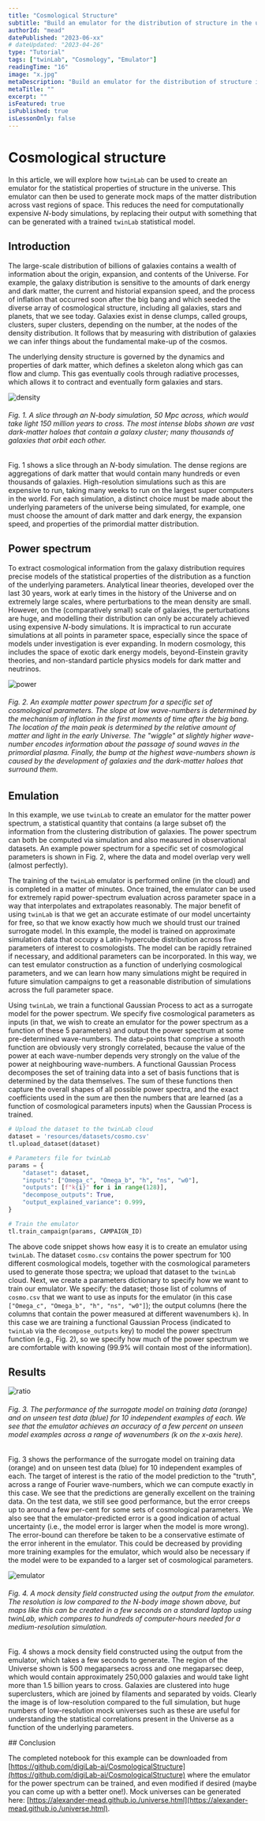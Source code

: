 ```yaml
---
title: "Cosmological Structure"
subtitle: "Build an emulator for the distribution of structure in the universe using twinLab"
authorId: "mead"
datePublished: "2023-06-xx"
# dateUpdated: "2023-04-26"
type: "Tutorial"
tags: ["twinLab", "Cosmology", "Emulator"]
readingTime: "16"
image: "x.jpg"
metaDescription: "Build an emulator for the distribution of structure in the universe using twinLab"
metaTitle: ""
excerpt: ""
isFeatured: true
isPublished: true
isLessonOnly: false
---
```


# Cosmological structure

In this article, we will explore how `twinLab` can be used to create an emulator for the statistical properties of structure in the universe. This emulator can then be used to generate mock maps of the matter distribution across vast regions of space. This reduces the need for computationally expensive $N$-body simulations, by replacing their output with something that can be generated with a trained `twinLab` statistical model.

## Introduction

The large-scale distribution of billions of galaxies contains a wealth of information about the origin, expansion, and contents of the Universe. For example, the galaxy distribution is sensitive to the amounts of dark energy and dark matter, the current and historial expansion speed, and the process of inflation that occurred soon after the big bang and which seeded the diverse array of cosmological structure, including all galaxies, stars and planets, that we see today. Galaxies exist in dense clumps, called groups, clusters, super clusters, depending on the number, at the nodes of the density distribution. It follows that by measuring with distribution of galaxies we can infer things about the fundamental make-up of the cosmos.

The underlying density structure is governed by the dynamics and properties of dark matter, which defines a skeleton along which gas can flow and clump. This gas eventually cools through radiative processes, which allows it to contract and eventually form galaxies and stars.

![density](./resources/images/density.png "density")
###### Fig. 1. A slice through an $N$-body simulation, 50 Mpc across, which would take light 150 million years to cross. The most intense blobs shown are vast dark-matter haloes that contain a galaxy cluster; many thousands of galaxies that orbit each other.

Fig. 1 shows a slice through an $N$-body simulation. The dense regions are aggregations of dark matter that would contain many hundreds or even thousands of galaxies. High-resolution simulations such as this are expensive to run, taking many weeks to run on the largest super computers in the world. For each simulation, a distinct choice must be made about the underlying parameters of the universe being simulated, for example, one must choose the amount of dark matter and dark energy, the expansion speed, and properties of the primordial matter distribution.

## Power spectrum

To extract cosmological information from the galaxy distribution requires precise models of the statistical properties of the distribution as a function of the underlying parameters. Analytical linear theories, developed over the last 30 years, work at early times in the history of the Universe and on extremely large scales, where perturbations to the mean density are small. However, on the (comparatively small) scale of galaxies, the perturbations are huge, and modelling their distribution can only be accurately achieved using expensive $N$-body simulations. It is impractical to run accurate simulations at all points in parameter space, especially since the space of models under investigation is ever expanding. In modern cosmology, this includes the space of exotic dark energy models, beyond-Einstein gravity theories, and non-standard particle physics models for dark matter and neutrinos.

![power](./resources/images/power.png "power")
###### Fig. 2. An example matter power spectrum for a specific set of cosmological parameters. The slope at low wave-numbers is determined by the mechanism of inflation in the first moments of time after the big bang. The location of the main peak is determined by the relative amount of matter and light in the early Universe. The "wiggle" at slightly higher wave-number encodes information about the passage of sound waves in the primordial plasma. Finally, the bump at the highest wave-numbers shown is caused by the development of galaxies and the dark-matter haloes that surround them.

## Emulation

In this example, we use `twinLab` to create an emulator for the matter power spectrum, a statistical quantity that contains (a large subset of) the information from the clustering distribution of galaxies. The power spectrum can both be computed via simulation and also measured in observational datasets. An example power spectrum for a specific set of cosmological parameters is shown in Fig. 2, where the data and model overlap very well (almost perfectly).

The training of the `twinLab` emulator is performed online (in the cloud) and is completed in a matter of minutes. Once trained, the emulator can be used for extremely rapid power-spectrum evaluation across parameter space in a way that interpolates and extrapolates reasonably. The major benefit of using `twinLab` is that we get an accurate estimate of our model uncertainty for free, so that we know exactly how much we should trust our trained surrogate model. In this example, the model is trained on approximate simulation data that occupy a Latin-hypercube distribution across five parameters of interest to cosmologists. The model can be rapidly retrained if necessary, and additional parameters can be incorporated. In this way, we can test emulator construction as a function of underlying cosmological parameters, and we can learn how many simulations might be required in future simulation campaigns to get a reasonable distribution of simulations across the full parameter space.

Using `twinLab`, we train a functional Gaussian Process to act as a surrogate model for the power spectrum. We specify five cosmological parameters as inputs (in that, we wish to create an emulator for the power spectrum as a function of these 5 parameters) and output the power spectrum at some pre-determined wave-numbers. The data-points that comprise a smooth function are obviously very strongly correlated, because the value of the power at each wave-number depends very strongly on the value of the power at neighbouring wave-numbers. A functional Gaussian Process decomposes the set of training data into a set of basis functions that is determined by the data themselves. The sum of these functions then capture the overall shapes of all possible power spectra, and the exact coefficients used in the sum are then the numbers that are learned (as a function of cosmological parameters inputs) when the Gaussian Process is trained.

```python
# Upload the dataset to the twinLab cloud
dataset = 'resources/datasets/cosmo.csv'
tl.upload_dataset(dataset)

# Parameters file for twinLab
params = { 
    "dataset": dataset,
    "inputs": ["Omega_c", "Omega_b", "h", "ns", "w0"],
    "outputs": [f"k{i}" for i in range(128)],
    "decompose_outputs": True,
    "output_explained_variance": 0.999,
}

# Train the emulator
tl.train_campaign(params, CAMPAIGN_ID)
```

The above code snippet shows how easy it is to create an emulator using `twinLab`. The dataset `cosmo.csv` contains the power spectrum for 100 different cosmological models, together with the cosmological parameters used to generate those spectra; we upload that dataset to the `twinLab` cloud. Next, we create a parameters dictionary to specify how we want to train our emulator. We specify: the dataset; those list of columns of `cosmo.csv` that we want to use as inputs for the emulator (in this case `["Omega_c", "Omega_b", "h", "ns", "w0"]`); the output columns (here the columns that contain the power measured at different wavenumbers `k`). In this case we are training a functional Gaussian Process (indicated to `twinLab` via the `decompose_outputs` key) to model the power spectrum function (e.g., Fig. 2), so we specify how much of the power spectrum we are comfortable with knowing (99.9% will contain most of the information).

## Results

![ratio](./resources/images/ratio.png "ratio")
###### Fig. 3. The performance of the surrogate model on training data (orange) and on unseen test data (blue) for 10 independent examples of each. We see that the emulator achieves an accuracy of a few percent on unseen model examples across a range of wavenumbers ($k$ on the $x$-axis here).

Fig. 3 shows the performance of the surrogate model on training data (orange) and on unseen test data (blue) for 10 independent examples of each. The target of interest is the ratio of the model prediction to the "truth", across a range of Fourier wave-numbers, which we can compute exactly in this case. We see that the predictions are generally excellent on the training data. On the test data, we still see good performance, but the error creeps up to around a few per-cent for some sets of cosmological parameters. We also see that the emulator-predicted error is a good indication of actual uncertainty (i.e., the model error is larger when the model is more wrong). The error-bound can therefore be taken to be a conservative estimate of the error inherent in the emulator. This could be decreased by providing more training examples for the emulator, which would also be necessary if the model were to be expanded to a larger set of cosmological parameters.

![emulator](./resources/images/emulator.png "emulator")
###### Fig. 4. A mock density field constructed using the output from the emulator. The resolution is low compared to the $N$-body image shown above, but maps like this can be created in a few seconds on a standard laptop using twinLab, which compares to hundreds of computer-hours needed for a medium-resolution simulation.

Fig. 4 shows a mock density field constructed using the output from the emulator, which takes a few seconds to generate. The region of the Universe shown is 500 megaparsecs across and one megaparsec deep, which would contain approximately 250,000 galaxies and would take light more than 1.5 billion years to cross. Galaxies are clustered into huge superclusters, which are joined by filaments and separated by voids. Clearly the image is of low-resolution compared to the full simulation, but huge numbers of low-resolution mock universes such as these are useful for understanding the statistical correlations present in the Universe as a function of the underlying parameters.

## Conclusion

The completed notebook for this example can be downloaded from [https://github.com/digiLab-ai/CosmologicalStructure](https://github.com/digiLab-ai/CosmologicalStructure) where the emulator for the power spectrum can be trained, and even modified if desired (maybe you can come up with a better one!). Mock universes can be generated here: [https://alexander-mead.github.io./universe.html](https://alexander-mead.github.io./universe.html).